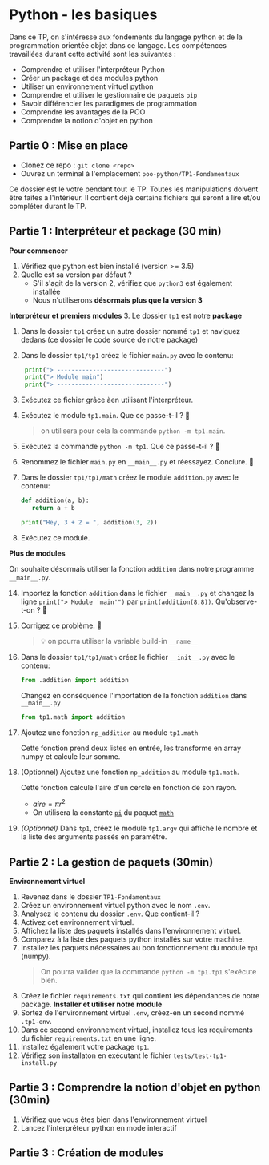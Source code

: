 # Python - les basiques

Dans ce TP, on s'intéresse aux fondements du langage python et de la programmation orientée objet dans ce langage. Les compétences travaillées durant cette activité sont les suivantes : 

- Comprendre et utiliser l'interpréteur Python
- Créer un package et des modules python
- Utiliser un environnement virtuel python
- Comprendre et utiliser le gestionnaire de paquets `pip`
- Savoir différencier les paradigmes de programmation
- Comprendre les avantages de la POO
- Comprendre la notion d'objet en python

## Partie 0 : Mise en place
- Clonez ce repo : `git clone <repo>`
- Ouvrez un terminal à l'emplacement `poo-python/TP1-Fondamentaux`

Ce dossier est le votre pendant tout le TP. Toutes les manipulations doivent être faites à l'intérieur. Il contient déjà certains fichiers qui seront à lire et/ou compléter durant le TP.  

## Partie 1 : Interpréteur et package (30 min)

**Pour commencer**

1. Vérifiez que python est bien installé (version >= 3.5)
1. Quelle est sa version par défaut ?
   - S'il s'agit de la version 2, vérifiez que `python3` est également installée
   - Nous n'utiliserons **désormais plus que la version 3**
     
**Interpréteur et premiers modules**
3. Le dossier `tp1` est notre **package**
1. Dans le dossier `tp1` créez un autre dossier nommé `tp1` et naviguez dedans (ce dossier le code source de notre package)
1. Dans le dossier `tp1/tp1` créez le fichier `main.py` avec le contenu:
      ```python
       print("> ------------------------------")
       print("> Module main")
       print("> ------------------------------")
      ```
1. Exécutez ce fichier grâce àen utilisant l'interpréteur.
1. Exécutez le module `tp1.main`. Que ce passe-t-il ? 🚩
   > on utilisera pour cela la commande `python -m tp1.main`.
1. Exécutez la commande `python -m tp1`. Que ce passe-t-il ? 🚩
1. Renommez le fichier `main.py` en `__main__.py` et réessayez. Conclure. 🚩
1. Dans le dossier `tp1/tp1/math` créez le module `addition.py` avec le contenu:
      ```python
      def addition(a, b):
         return a + b
      
      print("Hey, 3 + 2 = ", addition(3, 2))
      ```
   
1. Exécutez ce module.

**Plus de modules**

On souhaite désormais utiliser la fonction `addition` dans notre programme `__main__.py`.

14. Importez la fonction `addition` dans le fichier `__main__.py` et changez la ligne `print("> Module 'main'")` par `print(addition(8,8))`. Qu'observe-t-on ? 🚩

1. Corrigez ce problème. 🚩
   > 💡 on pourra utiliser la variable build-in `__name__`

1. Dans le dossier `tp1/tp1/math` créez le fichier `__init__.py` avec le contenu:
   ```python
   from .addition import addition
   ```
   Changez en conséquence l'importation de la fonction `addition` dans `__main__.py` 
   ```python
   from tp1.math import addition
   ```
1. Ajoutez une fonction `np_addition` au module `tp1.math`

   Cette fonction prend deux listes en entrée, les transforme en array numpy et calcule leur somme. 

1. (Optionnel) Ajoutez une fonction `np_addition` au module `tp1.math`.

   Cette fonction calcule l'aire d'un cercle en fonction de son rayon.
      - $aire = \pi r^2$
      - On utilisera la constante [`pi`](https://docs.python.org/3/library/math.html#math.pi) du paquet [`math`](https://docs.python.org/3/library/math.html#math.pi)
1. *(Optionnel)* Dans `tp1`, créez le module `tp1.argv` qui affiche le nombre et la liste des arguments passés en paramètre.

## Partie 2 : La gestion de paquets (30min)

**Environnement virtuel**
1. Revenez dans le dossier `TP1-Fondamentaux`
1. Créez un environnement virtuel python avec le nom `.env`.
1. Analysez le contenu du dossier `.env`. Que contient-il ?
1. Activez cet environnement virtuel.
1. Affichez la liste des paquets installés dans l'environnement virtuel.
1. Comparez à la liste des paquets python installés sur votre machine. 
1. Installez les paquets nécessaires au bon fonctionnement du module `tp1` (numpy).
   > On pourra valider que la commande `python -m tp1.tp1` s'exécute bien.
1. Créez le fichier `requirements.txt` qui contient les dépendances de notre package.
**Installer et utiliser notre module**
8. Sortez de l'environnement virtuel `.env`, créez-en un second nommé `.tp1-env`.
1. Dans ce second environnement virtuel, installez tous les requirements du fichier `requirements.txt` en une ligne.
1. Installez également votre package `tp1`.
1. Vérifiez son installaton en exécutant le fichier `tests/test-tp1-install.py`

## Partie 3 : Comprendre la notion d'objet en python (30min)

1. Vérifiez que vous êtes bien dans l'environnement virtuel
2. Lancez l'interpréteur python en mode interactif

## Partie 3 : Création de modules 




